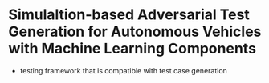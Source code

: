 # Simulaltion-based Adversarial Test Generation for Autonomous Vehicles with Machine Learning Components

- testing framework that is compatible with test case generation 
